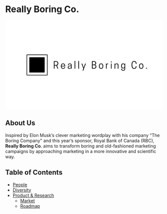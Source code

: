 # Really Boring Co.

<img src="./logo.png" alt="Company logo"/>

## About Us
Inspired by Elon Musk’s clever marketing wordplay with his company “The Boring Company” and this year’s sponsor, Royal Bank of Canada (RBC), **Really Boring Co**. aims to transform boring and old-fashioned marketing campaigns by approaching marketing in a more innovative and scientific way.

Table of Contents
---

- [People](./team/)
- [Diversity](./team/diversity.md)
- [Product & Research](./product_research/)
    - [Market](./product_research/market.md)
    - [Roadmap](./product_research/roadmap.md)

